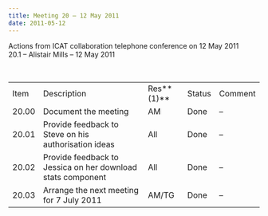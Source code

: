 ```yaml
---
title: Meeting 20 – 12 May 2011
date: 2011-05-12
---
```


Actions from ICAT collaboration telephone conference on 12 May 2011  
20.1 – Alistair Mills – 12 May
2011

 

|       |                                                             |            |        |         |
| ----- | ----------------------------------------------------------- | ---------- | ------ | ------- |
| Item  | Description                                                 | Res**(1)** | Status | Comment |
| 20.00 | Document the meeting                                        | AM         | Done   | –       |
| 20.01 | Provide feedback to Steve on his authorisation ideas        | All        | Done   | –       |
| 20.02 | Provide feedback to Jessica on her download stats component | All        | Done   | –       |
| 20.03 | Arrange the next meeting for 7 July 2011                    | AM/TG      | Done   | –       |
